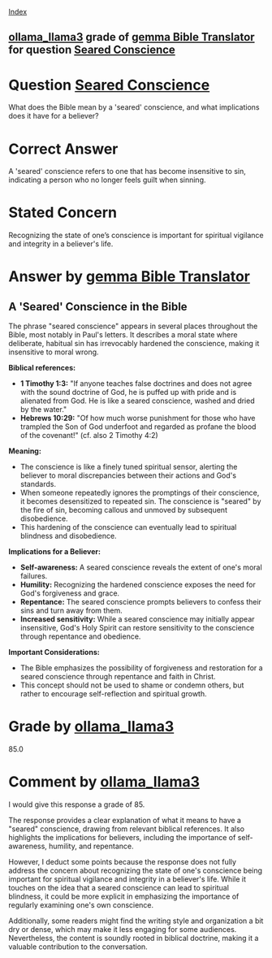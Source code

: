 
[Index](../../../../index.md)
## [ollama_llama3](../../../grading_models/ollama_llama3.md) grade of [gemma Bible Translator](../../../answering_models/gemma_Bible_Translator.md) for question [Seared Conscience](../../../questions/Seared_Conscience.md)

# Question [Seared Conscience](../../../questions/Seared_Conscience.md)
What does the Bible mean by a 'seared' conscience, and what implications does it have for a believer?

# Correct Answer
A 'seared' conscience refers to one that has become insensitive to sin, indicating a person who no longer feels guilt when sinning.

# Stated Concern
Recognizing the state of one’s conscience is important for spiritual vigilance and integrity in a believer's life.

# Answer by [gemma Bible Translator](../../../answering_models/gemma_Bible_Translator.md)
## A 'Seared' Conscience in the Bible

The phrase "seared conscience" appears in several places throughout the Bible, most notably in Paul's letters. It describes a moral state where deliberate, habitual sin has irrevocably hardened the conscience, making it insensitive to moral wrong.

**Biblical references:**

* **1 Timothy 1:3:** "If anyone teaches false doctrines and does not agree with the sound doctrine of God, he is puffed up with pride and is alienated from God. He is like a seared conscience, washed and dried by the water."
* **Hebrews 10:29:** "Of how much worse punishment for those who have trampled the Son of God underfoot and regarded as profane the blood of the covenant!" (cf. also 2 Timothy 4:2)

**Meaning:**

* The conscience is like a finely tuned spiritual sensor, alerting the believer to moral discrepancies between their actions and God's standards.
* When someone repeatedly ignores the promptings of their conscience, it becomes desensitized to repeated sin. The conscience is "seared" by the fire of sin, becoming callous and unmoved by subsequent disobedience.
* This hardening of the conscience can eventually lead to spiritual blindness and disobedience.

**Implications for a Believer:**

* **Self-awareness:** A seared conscience reveals the extent of one's moral failures.
* **Humility:** Recognizing the hardened conscience exposes the need for God's forgiveness and grace.
* **Repentance:** The seared conscience prompts believers to confess their sins and turn away from them.
* **Increased sensitivity:** While a seared conscience may initially appear insensitive, God's Holy Spirit can restore sensitivity to the conscience through repentance and obedience.

**Important Considerations:**

* The Bible emphasizes the possibility of forgiveness and restoration for a seared conscience through repentance and faith in Christ.
* This concept should not be used to shame or condemn others, but rather to encourage self-reflection and spiritual growth.

# Grade by [ollama_llama3](../../../grading_models/ollama_llama3.md)
85.0

# Comment by [ollama_llama3](../../../grading_models/ollama_llama3.md)
I would give this response a grade of 85.

The response provides a clear explanation of what it means to have a "seared" conscience, drawing from relevant biblical references. It also highlights the implications for believers, including the importance of self-awareness, humility, and repentance.

However, I deduct some points because the response does not fully address the concern about recognizing the state of one's conscience being important for spiritual vigilance and integrity in a believer's life. While it touches on the idea that a seared conscience can lead to spiritual blindness, it could be more explicit in emphasizing the importance of regularly examining one's own conscience.

Additionally, some readers might find the writing style and organization a bit dry or dense, which may make it less engaging for some audiences. Nevertheless, the content is soundly rooted in biblical doctrine, making it a valuable contribution to the conversation.
